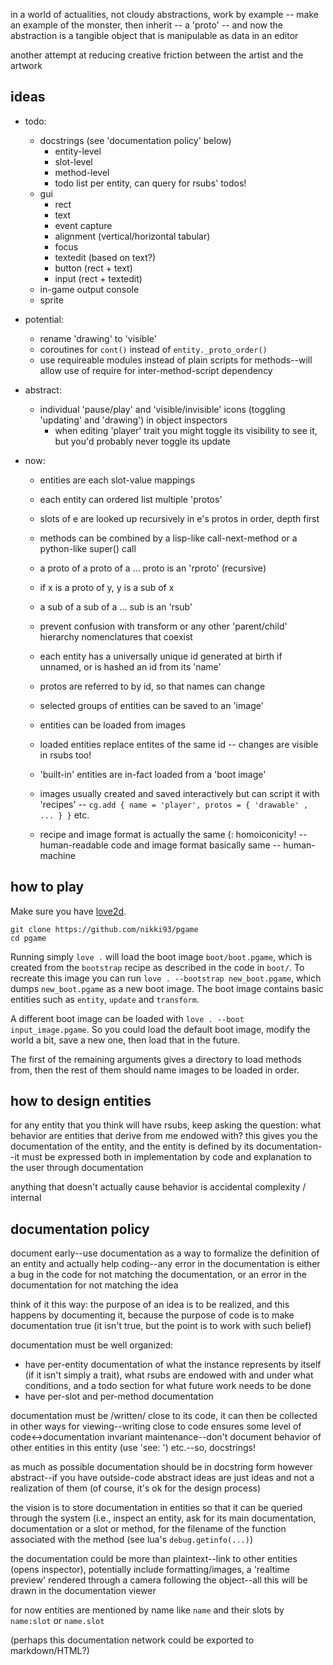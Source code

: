 in a world of actualities, not cloudy abstractions, work by example -- make an
example of the monster, then inherit -- a 'proto' -- and now the abstraction is
a tangible object that is manipulable as data in an editor 

another attempt at reducing creative friction between the artist and the artwork


ideas
-----

+ todo:
  - docstrings (see 'documentation policy' below)
    - entity-level
    - slot-level
    - method-level
    - todo list per entity, can query for rsubs' todos!
  - gui
    - rect
    - text
    - event capture
    - alignment (vertical/horizontal tabular)
    - focus
    - textedit (based on text?)
    - button (rect + text)
    - input (rect + textedit)
  - in-game output console
  - sprite

+ potential:
    - rename 'drawing' to 'visible'
    - coroutines for `cont()` instead of `entity._proto_order()`
    - use requireable modules instead of plain scripts for methods--will allow
      use of require for inter-method-script dependency

+ abstract:
    - individual 'pause/play' and 'visible/invisible' icons (toggling 'updating'
      and 'drawing') in object inspectors
        - when editing 'player' trait you might toggle its visibility to see it,
          but you'd probably never toggle its update


+ now:
    - entities are each slot-value mappings
    - each entity can ordered list multiple 'protos'
    - slots of e are looked up recursively in e's protos in order, depth first
    - methods can be combined by a lisp-like call-next-method or a python-like
      super() call

    - a proto of a proto of a ... proto is an 'rproto' (recursive)
    - if x is a proto of y, y is a sub of x
    - a sub of a sub of a ... sub is an 'rsub'
    - prevent confusion with transform or any other 'parent/child' hierarchy
      nomenclatures that coexist

    - each entity has a universally unique id generated at birth if unnamed, or
      is hashed an id from its 'name'
    - protos are referred to by id, so that names can change

    - selected groups of entities can be saved to an 'image'
    - entities can be loaded from images
    - loaded entities replace entites of the same id -- changes are visible in
      rsubs too!

    - 'built-in' entities are in-fact loaded from a 'boot image'
    - images usually created and saved interactively but can script it with
      'recipes' -- `cg.add { name = 'player', protos = { 'drawable' , ... } }`
      etc.
    - recipe and image format is actually the same (: homoiconicity! --
      human-readable code and image format basically same -- human-machine


how to play
-----------

Make sure you have [love2d](https://love2d.org/).

```
git clone https://github.com/nikki93/pgame
cd pgame
```

Running simply `love .` will load the boot image `boot/boot.pgame`, which is
created from the `bootstrap` recipe as described in the code in `boot/`. To
recreate this image you can run `love . --bootstrap new_boot.pgame`, which dumps
`new_boot.pgame` as a new boot image. The boot image contains basic entities
such as `entity`, `update` and `transform`.

A different boot image can be loaded with `love . --boot input_image.pgame`. So
you could load the default boot image, modify the world a bit, save a new one,
then load that in the future.

The first of the remaining arguments gives a directory to load methods from,
then the rest of them should name images to be loaded in order.


how to design entities
----------------------

for any entity that you think will have rsubs, keep asking the question:
    what behavior are entities that derive from me endowed with?
this gives you the documentation of the entity, and the entity is defined by its
documentation--it must be expressed both in implementation by code and
explanation to the user through documentation

anything that doesn't actually cause behavior is accidental complexity /
internal


documentation policy
--------------------

document early--use documentation as a way to formalize the definition of an
entity and actually help coding--any error in the documentation is either a bug
in the code for not matching the documentation, or an error in the documentation
for not matching the idea

think of it this way: the purpose of an idea is to be realized, and this happens
by documenting it, because the purpose of code is to make documentation true (it
isn't true, but the point is to work with such belief)

documentation must be well organized:
  - have per-entity documentation of what the instance represents by itself (if
    it isn't simply a trait), what rsubs are endowed with and under what
    conditions, and a todo section for what future work needs to be done
  - have per-slot and per-method documentation

documentation must be /written/ close to its code, it can then be collected in
other ways for viewing--writing close to code ensures some level of
code<->documentation invariant maintenance--don't document behavior of other
entities in this entity (use 'see: ') etc.--so, docstrings!

as much as possible documentation should be in docstring form however
abstract--if you have outside-code abstract ideas are just ideas and not a
realization of them (of course, it's ok for the design process)

the vision is to store documentation in entities so that it can be queried
through the system (i.e., inspect an entity, ask for its main documentation,
documentation or a slot or method, for the filename of the function associated
with the method (see lua's `debug.getinfo(...)`)

the documentation could be more than plaintext--link to other entities (opens
inspector), potentially include formatting/images, a 'realtime preview' rendered
through a camera following the object--all this will be drawn in the
documentation viewer

for now entities are mentioned by name like `name` and their slots by `name:slot` or `name.slot`

(perhaps this documentation network could be exported to markdown/HTML?)

